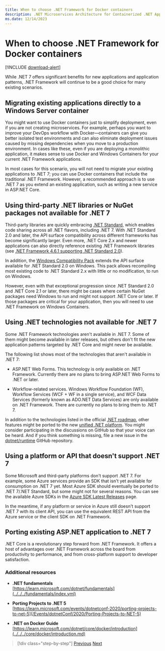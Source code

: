 ```yaml
---
title: When to choose .NET Framework for Docker containers
description: .NET Microservices Architecture for Containerized .NET Applications | When to choose .NET Framework for Docker containers
ms.date: 12/14/2023
---
```

# When to choose .NET Framework for Docker containers

[!INCLUDE [download-alert](../includes/download-alert.md)]

While .NET 7 offers significant benefits for new applications and application patterns, .NET Framework will continue to be a good choice for many existing scenarios.

## Migrating existing applications directly to a Windows Server container

You might want to use Docker containers just to simplify deployment, even if you are not creating microservices. For example, perhaps you want to improve your DevOps workflow with Docker—containers can give you better isolated test environments and can also eliminate deployment issues caused by missing dependencies when you move to a production environment. In cases like these, even if you are deploying a monolithic application, it makes sense to use Docker and Windows Containers for your current .NET Framework applications.

In most cases for this scenario, you will not need to migrate your existing applications to .NET 7; you can use Docker containers that include the traditional .NET Framework. However, a recommended approach is to use .NET 7 as you extend an existing application, such as writing a new service in ASP.NET Core.

## Using third-party .NET libraries or NuGet packages not available for .NET 7

Third-party libraries are quickly embracing [.NET Standard](../../../standard/net-standard.md), which enables code sharing across all .NET flavors, including .NET 7. With .NET Standard 2.0 and later, the API surface compatibility across different frameworks has become significantly larger. Even more, .NET Core 2.x and newer applications can also directly reference existing .NET Framework libraries (see [.NET Framework 4.6.1 supporting .NET Standard 2.0](https://github.com/dotnet/standard/blob/v2.1.0/docs/planning/netstandard-2.0/README.md#net-framework-461-supporting-net-standard-20)).

In addition, the [Windows Compatibility Pack](../../../core/porting/windows-compat-pack.md) extends the API surface available for .NET Standard 2.0 on Windows. This pack allows recompiling most existing code to .NET Standard 2.x with little or no modification, to run on Windows.

However, even with that exceptional progression since .NET Standard 2.0 and .NET Core 2.1 or later, there might be cases where certain NuGet packages need Windows to run and might not support .NET Core or later. If those packages are critical for your application, then you will need to use .NET Framework on Windows Containers.

## Using .NET technologies not available for .NET 7

Some .NET Framework technologies aren't available in .NET 7. Some of them might become available in later releases, but others don't fit the new application patterns targeted by .NET Core and might never be available.

The following list shows most of the technologies that aren't available in .NET 7:

- ASP.NET Web Forms. This technology is only available on .NET Framework. Currently there are no plans to bring ASP.NET Web Forms to .NET  or later.

- Workflow-related services. Windows Workflow Foundation (WF), Workflow Services (WCF + WF in a single service), and WCF Data Services (formerly known as ADO.NET Data Services) are only available on .NET Framework. There are currently no plans to bring them to .NET 7.

In addition to the technologies listed in the official [.NET roadmap](https://github.com/dotnet/core/blob/main/roadmap.md), other features might be ported to the new [unified .NET platform](https://devblogs.microsoft.com/dotnet/introducing-net-5/). You might consider participating in the discussions on GitHub so that your voice can be heard. And if you think something is missing, file a new issue in the [dotnet/runtime](https://github.com/dotnet/runtime/issues/new) GitHub repository.

## Using a platform or API that doesn't support .NET 7

Some Microsoft and third-party platforms don't support .NET 7. For example, some Azure services provide an SDK that isn't yet available for consumption on .NET 7 yet. Most Azure SDK should eventually be ported to .NET 7/.NET Standard, but some might not for several reasons. You can see the available Azure SDKs in the [Azure SDK Latest Releases](https://azure.github.io/azure-sdk/releases/latest/index.html) page.

In the meantime, if any platform or service in Azure still doesn't support .NET 7 with its client API, you can use the equivalent REST API from the Azure service or the client SDK on .NET Framework.

## Porting existing ASP.NET application to .NET 7

.NET Core is a revolutionary step forward from .NET Framework. It offers a host of advantages over .NET Framework across the board from productivity to performance, and from cross-platform support to developer satisfaction.

### Additional resources

- **.NET fundamentals** \
  [https://learn.microsoft.com/dotnet/fundamentals](../../../fundamentals/index.yml)

- **Porting Projects to .NET 5** \
  [https://learn.microsoft.com/events/dotnetconf-2020/porting-projects-to-net-5](/Events/dotnetConf/2020/Porting-Projects-to-NET-5)

- **.NET on Docker Guide** \
  [https://learn.microsoft.com/dotnet/core/docker/introduction](../../../core/docker/introduction.md)

>[!div class="step-by-step"]
>[Previous](net-core-container-scenarios.md)
>[Next](container-framework-choice-factors.md)
